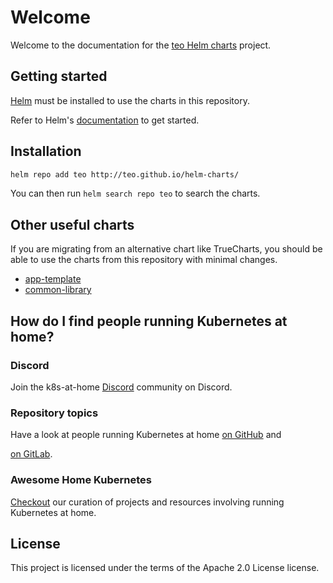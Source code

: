 # Welcome

Welcome to the documentation for the [teo Helm charts](https://github.com/teo/helm-charts) project.

## Getting started

[Helm](https://helm.sh) must be installed to use the charts in this repository.

Refer to Helm's [documentation](https://helm.sh/docs/) to get started.

## Installation

```sh
helm repo add teo http://teo.github.io/helm-charts/
```

You can then run `helm search repo teo` to search the charts.

## Other useful charts

If you are migrating from an alternative chart like TrueCharts, you should be able to use the charts from this repository with minimal changes.

- [app-template](https://bjw-s-labs.github.io/helm-charts/docs/app-template/introduction/)
- [common-library](https://bjw-s-labs.github.io/helm-charts/docs/common-library/introduction/)

## How do I find people running Kubernetes at home?

### Discord

Join the k8s-at-home [Discord](https://discord.gg/sTMX7Vh) community on Discord.

### Repository topics

Have a look at people running Kubernetes at home
[on GitHub](https://github.com/topics/k8s-at-home?o=desc&s=updated) and
<!-- Disable link check because it requires login -->
<!-- markdown-link-check-disable-next-line -->
[on GitLab](https://gitlab.com/search?search=k8s-at-home).

### Awesome Home Kubernetes

[Checkout](https://github.com/k8s-at-home/awesome-home-kubernetes) our curation
of projects and resources involving running Kubernetes at home.

## License

This project is licensed under the terms of the Apache 2.0 License license.
